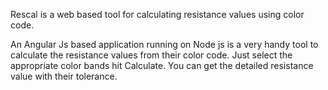 Rescal is a web based tool for calculating resistance values using color code. 

An Angular Js based application running on Node js is a very handy tool to calculate the resistance values from  their color code.
Just select the appropriate color bands hit Calculate. You can get the detailed resistance value with their tolerance.
